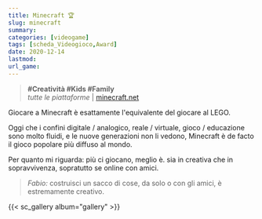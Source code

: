 ```yaml
---
title: Minecraft 🏆
slug: minecraft
summary: 
categories: [videogame]
tags: [scheda_Videogioco,Award]
date: 2020-12-14
lastmod: 
url_game: 
---
```

> **#Creatività #Kids #Family**  
> *tutte le piattaforme* | [minecraft.net](https://minecraft.net)   

Giocare a Minecraft è esattamente l'equivalente del giocare al LEGO.

Oggi che i confini digitale / analogico, reale / virtuale, gioco / educazione sono molto fluidi, e le nuove generazioni non li vedono, Minecraft è de facto il gioco popolare più diffuso al mondo.

Per quanto mi riguarda: più ci giocano, meglio è. sia in creativa che in sopravvivenza, sopratutto se online con amici.

> *Fabio:*
> costruisci un sacco di cose, da solo o con gli amici, è estremamente creativo.

{{< sc_gallery album="gallery" >}}

